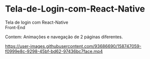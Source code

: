 # Tela-de-Login-com-React-Native

Tela de login com React-Native  
Front-End

Contem: Animações e navegação de 2 páginas diferentes.


https://user-images.githubusercontent.com/93686690/158747059-f0999e8c-9298-45bf-bd62-97436bc7face.mp4

